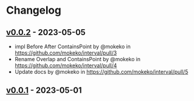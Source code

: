 # Changelog

## [v0.0.2](https://github.com/mokeko/interval/compare/v0.0.1...v0.0.2) - 2023-05-05
- impl Before After ContainsPoint by @mokeko in https://github.com/mokeko/interval/pull/3
- Rename Overlap and ContainsPoint by @mokeko in https://github.com/mokeko/interval/pull/4
- Update docs by @mokeko in https://github.com/mokeko/interval/pull/5

## [v0.0.1](https://github.com/mokeko/interval/commits/v0.0.1) - 2023-05-01
